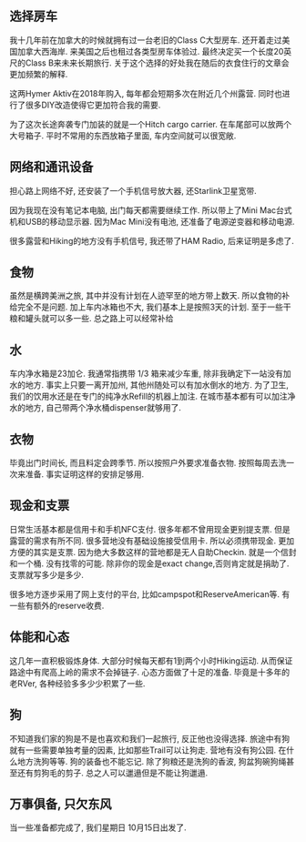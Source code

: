 ## 选择房车

我十几年前在加拿大的时候就拥有过一台老旧的Class C大型房车. 还开着走过美国加拿大西海岸. 来美国之后也租过各类型房车体验过. 最终决定买一个长度20英尺的Class B来未来长期旅行. 关于这个选择的好处我在随后的衣食住行的文章会更加频繁的解释.

这两Hymer Aktiv在2018年购入, 每年都会短期多次在附近几个州露营. 同时也进行了很多DIY改造使得它更加符合我的需要. 

为了这次长途奔袭专门加装的就是一个Hitch cargo carrier. 在车尾部可以放两个大号箱子. 平时不常用的东西放箱子里面, 车内空间就可以很宽敞. 

## 网络和通讯设备

担心路上网络不好, 还安装了一个手机信号放大器, 还Starlink卫星宽带. 

因为我现在没有笔记本电脑, 出门每天都需要继续工作. 所以带上了Mini Mac台式机和USB的移动显示器. 因为Mac Mini没有电池, 还准备了电源逆变器和移动电源. 

很多露营和Hiking的地方没有手机信号, 我还带了HAM Radio, 后来证明是多虑了.

## 食物

虽然是横跨美洲之旅, 其中并没有计划在人迹罕至的地方带上数天. 所以食物的补给完全不是问题. 加上车内冰箱也不大, 我们基本上是按照3天的计划. 至于一些干粮和罐头就可以多一些. 总之路上可以经常补给

## 水

车内净水箱是23加仑. 我通常指携带  1/3 箱来减少车重, 除非我确定下一站没有加水的地方. 事实上只要一离开加州, 其他州随处可以有加水倒水的地方. 为了卫生, 我们的饮用水还是在专门的纯净水Refill的机器上加注. 在城市基本都有可以加注净水的地方, 自己带两个净水桶dispenser就够用了.

## 衣物

毕竟出门时间长, 而且料定会跨季节. 所以按照户外要求准备衣物. 按照每周去洗一次来准备. 事实证明这样的安排足够用. 

## 现金和支票

日常生活基本都是信用卡和手机NFC支付. 很多年都不曾用现金更别提支票. 但是露营的需求有所不同. 很多营地没有基础设施接受信用卡. 所以必须携带现金. 更加方便的其实是支票. 因为绝大多数这样的营地都是无人自助Checkin. 就是一个信封和一个桶. 没有找零的可能. 除非你的现金是exact change,否则肯定就是捐助了. 支票就写多少是多少. 

很多地方逐步采用了网上支付的平台, 比如campspot和ReserveAmerican等. 有一些有额外的reserve收费. 

## 体能和心态

这几年一直积极锻炼身体. 大部分时候每天都有1到两个小时Hiking运动. 从而保证路途中有爬高上岭的需求不会掉链子.  心态方面做了十足的准备. 毕竟是十多年的老RVer, 各种经验多多少少积累了一些. 

## 狗

不知道我们家的狗是不是也喜欢和我们一起旅行, 反正他也没得选择. 旅途中有狗就有一些需要单独考量的因素, 比如那些Trail可以让狗走. 营地有没有狗公园. 在什么地方洗狗等等.  狗的装备也不能忘记. 除了狗粮还是洗狗的香波, 狗盆狗碗狗绳甚至还有剪狗毛的剪子. 总之人可以邋遢但是不能让狗邋遢.

## 万事俱备, 只欠东风

当一些准备都完成了, 我们星期日 10月15日出发了.